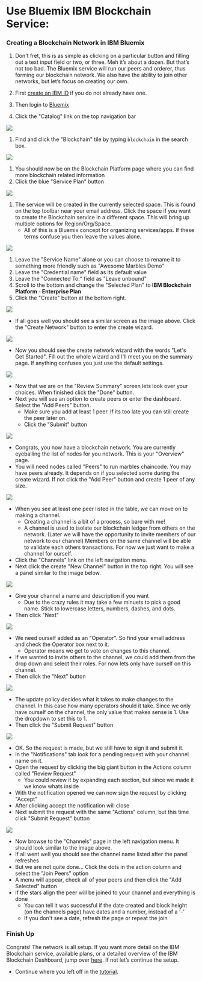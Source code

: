 # Use Bluemix IBM Blockchain Service:

### Creating a Blockchain Network in IBM Bluemix
1. Don't fret, this is as simple as clicking on a particular button and filling out a text input field or two, or three. 
  Meh it’s about a dozen. 
  But that’s not too bad. 
  The Bluemix service will run our peers and orderer, thus forming our blockchain network. 
  We also have the ability to join other networks, but let’s focus on creating our own. 

1. First [create an IBM ID](https://console.ng.bluemix.net/registration/) if you do not already have one.
1. Then login to [Bluemix](https://console.ng.bluemix.net)  
1. Click the "Catalog" link on the top navigation bar

![](/doc_images/bluemix_ibc1.png)

1. Find and click the "Blockchain" tile by typing `blockchain` in the search box.

![](/doc_images/bluemix_ibc2.png)

1. You should now be on the Blockchain Platform page where you can find more blockchain related information
1. Click the blue "Service Plan" button

![](/doc_images/bluemix_ibc3.png)

1. The service will be created in the currently selected space. This is found on the top toolbar near your email address. Click the space if you want to create the Blockchain service in a different space. This will bring up multiple options for Region/Org/Space.
    - All of this is a Bluemix concept for organizing services/apps. If these terms confuse you then leave the values alone.

![](/doc_images/bluemix_ibc4.png)

1. Leave the "Service Name" alone or you can choose to rename it to something more friendly such as "Awesome Marbles Demo"
1. Leave the "Credential name" field as its default value
1. Leave the "Connected To:" field as "Leave unbound"
1. Scroll to the bottom and change the "Selected Plan" to **IBM Blockchain Platform - Enterprise Plan**
1. Click the "Create" button at the bottom right.

![](/doc_images/1-welcome.PNG)

<a name ="get_credentials" ></a> 
- If all goes well you should see a similar screen as the image above. Click the "Create Network" button to enter the create wizard. 

![](/doc_images/2-create-wizard.PNG)

- Now you should see the create network wizard with the words "Let's Get Started". Fill out the whole wizard and I'll meet you on the summary page. If anything confuses you just use the default settings.

![](/doc_images/3-create-summary.PNG)

- Now that we are on the "Review Summary" screen lets look over your choices. When finished click the "Done" button.
- Next you will see an option to create peers or enter the dashboard.  Select the "Add Peers" button. 
	- Make sure you add at least 1 peer. If its too late you can still create the peer later on.
	- Click the "Submit" button

![](/doc_images/4-resources-no-peers.PNG)

- Congrats, you now have a blockchain network. You are currently eyeballing the list of nodes for you network. This is your "Overview" page.
- You will need nodes called "Peers" to run marbles chaincode.  You may have peers already.  It depends on if you selected some during the create wizard. If not click the "Add Peer" button and create 1 peer of any size. 

![](/doc_images/5-after-added-peer.PNG)

- When you see at least one peer listed in the table, we can move on to making a channel. 
    - Creating a channel is a bit of a process, so bare with me!
    - A channel is used to isolate our blockchain ledger from others on the network.  (Later we will have the opportunity to invite members of our network to our channel) Members on the same channel will be able to validate each others transactions. For now we just want to make a channel for ourself.
- Click the "Channels" link on the left navigation menu.
- Next click the create "New Channel" button in the top right. You will see a panel similar to the image below.

![](/doc_images/7a-create-channel.PNG)

- Give your channel a name and description if you want
    - Due to the crazy rules it may take a few minuets to pick a good name.  Stick to lowercase letters, numbers, dashes, and dots.
- Then click "Next"

![](/doc_images/7b-create-channel.PNG)

- We need ourself added as an "Operator". So find your email address and check the Operator box next to it.
	- Operator means we get to vote on changes to this channel.
- If we wanted to invite others to the channel, we could add them from the drop down and select their roles. For now lets only have ourself on this channel. 
- Then click the "Next" button

![](/doc_images/7c-create-channel.PNG)

- The update policy decides what it takes to make changes to the channel. In this case how many operators should it take. Since we only have ourself on the channel, the only value that makes sense is 1. Use the dropdown to set this to 1.
- Then click the "Submit Request" button

![](/doc_images/7e-create-channel.PNG)

- OK. So the request is made, but we still have to sign it and submit it.
- In the "Notifications" tab look for a pending request with your channel name on it.
- Open the request by clicking the big giant button in the Actions column called "Review Request"
    - You could review it by expanding each section, but since we made it we know whats inside
- With the notification opened we can now sign the request by clicking "Accept"
- After clicking accept the notification will close
- Next submit the request with the same "Actions" column, but this time click "Submit Request" button

![](/doc_images/8-created-channel.PNG)

- Now browse to the "Channels" page in the left navigation menu. It should look similar to the image above.
- If all went well you should see the channel name listed after the panel refreshes
- But we are not quite done... Click the dots in the action column and select the "Join Peers" option
- A menu will appear, check all of your peers and then click the "Add Selected" button
- If the stars align the peer will be joined to your channel and everything is done
    - You can tell it was successful if the date created and block height (on the channels page) have dates and a number, instead of a '-'
    - If you don't see a date, refresh the page or repeat the join

### Finish Up
Congrats! The network is all setup. If you want more detail on the IBM Blockchain service, available plans, or a detailed overview of the IBM Blockchain Dashboard, jump over [here](https://console.ng.bluemix.net/docs/services/blockchain/index.html?pos=2). If not let’s continue the setup. 

- Continue where you left off in the [tutorial](../README.md#installchaincode).
